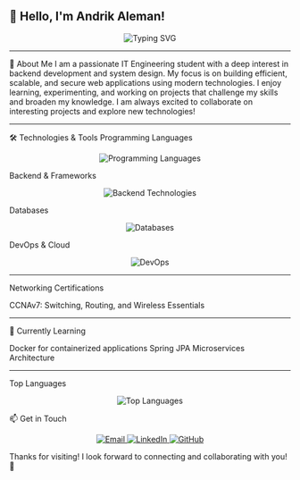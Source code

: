 👋 Hello, I'm Andrik Aleman!
--------------------------------------------------------------

<div align="center">
  <img src="https://readme-typing-svg.demolab.com?font=Fira+Code&pause=1000&color=1E90FF&center=true&vCenter=true&width=600&lines=IT+Engineering+Student;Backend+Developer;System+Design+Enthusiast" alt="Typing SVG" />
</div>

--------------------------------------------------------------

🚀 About Me
I am a passionate IT Engineering student with a deep interest in backend development and system design. My focus is on building efficient, scalable, and secure web applications using modern technologies.
I enjoy learning, experimenting, and working on projects that challenge my skills and broaden my knowledge. I am always excited to collaborate on interesting projects and explore new technologies!

--------------------------------------------------------------

🛠️ Technologies & Tools
Programming Languages
<p align="center">
  <img src="https://skillicons.dev/icons?i=java,python,javascript" alt="Programming Languages" />
</p>
Backend & Frameworks
<p align="center">
  <img src="https://skillicons.dev/icons?i=spring" alt="Backend Technologies" />
</p>
Databases
<p align="center">
  <img src="https://skillicons.dev/icons?i=mysql,oracle" alt="Databases" />
</p>
DevOps & Cloud
<p align="center">
  <img src="https://skillicons.dev/icons?i=docker,git,github,gitlab" alt="DevOps" />
</p>

--------------------------------------------------------------

Networking Certifications

CCNAv7: Switching, Routing, and Wireless Essentials

--------------------------------------------------------------

🌱 Currently Learning

Docker for containerized applications
Spring JPA
Microservices Architecture

--------------------------------------------------------------

Top Languages
<p align="center">
  <img src="https://github-readme-stats.vercel.app/api/top-langs/?username=AndrikAleman&layout=compact&theme=radical" alt="Top Languages" />
</p>
📫 Get in Touch
<p align="center">
  <a href="mailto:andrikalema@gmail.com">
    <img src="https://img.shields.io/badge/Email-D14836?style=for-the-badge&logo=gmail&logoColor=white" alt="Email" />
  </a>
  <a href="https://linkedin.com/in/andrik-alemán-santiago-67498720b">
    <img src="https://img.shields.io/badge/LinkedIn-0077B5?style=for-the-badge&logo=linkedin&logoColor=white" alt="LinkedIn" />
  </a>
  <a href="https://github.com/andrik-ops">
    <img src="https://img.shields.io/badge/GitHub-100000?style=for-the-badge&logo=github&logoColor=white" alt="GitHub" />
  </a>
</p>

Thanks for visiting! I look forward to connecting and collaborating with you! 🤝

